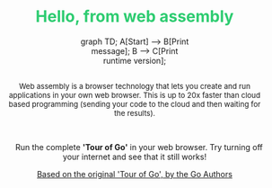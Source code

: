 <center>
<h1 style="color:#2ECC71">Hello, from web assembly</h1>
<div id="chart" class="mermaid" style="max-width:200px;">
graph TD;
A[Start] --> B[Print message];
B --> C[Print runtime version];
</div>
<p style="padding-left:20px;padding-right:20px;font-size:small">
<br>
Web assembly is a browser technology that lets you create and run applications in your own web browser. This is up to 20x faster than cloud based programming (sending your code to the cloud and then waiting for the results).
</p>
<br>
<p style="padding-left:10px;padding-right:10px;">
&nbsp;&nbsp;&nbsp;&nbsp;<span id="home/src/github.com/gocoderpro/tour">Run the complete <b>'Tour of Go'</b> in your web browser. Try turning off your internet and see that it still works!<span>
</p>
  <a href="https://go.dev/tour/welcome/1">Based on the original 'Tour of Go', by the Go Authors</a>
</center>  
